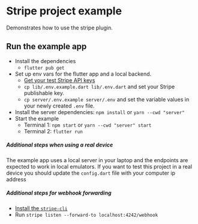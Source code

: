 # Stripe project example

Demonstrates how to use the stripe plugin.

## Run the example app

- Install the dependencies
  - `flutter pub get`
- Set up env vars for the flutter app and a local backend.
  - [Get your test Stripe API keys](https://stripe.com/docs/keys)
  - `cp lib/.env.example.dart lib/.env.dart` and set your Stripe publishable key.
  - `cp server/.env.example server/.env` and set the variable values in your newly created `.env` file.
- Install the server dependencies: `npm install` or `yarn --cwd "server"`
- Start the example
  - Terminal 1: `npm start` or `yarn --cwd "server" start`
  - Terminal 2: `flutter run`

##### Additional steps when using a real device
The example app uses a local server in your laptop and the endpoints are expected to work in local emulators. 
If you want to test this project in a real device you should update the `config.dart` file with your computer ip address

##### Additional steps for webhook forwarding

- [Install the `stripe-cli`](https://stripe.com/docs/stripe-cli)
- Run `stripe listen --forward-to localhost:4242/webhook`


